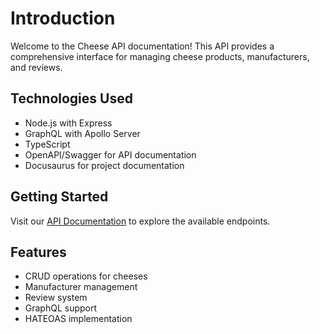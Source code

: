 # Introduction

Welcome to the Cheese API documentation! This API provides a comprehensive interface for managing cheese products, manufacturers, and reviews.

## Technologies Used

- Node.js with Express
- GraphQL with Apollo Server
- TypeScript
- OpenAPI/Swagger for API documentation
- Docusaurus for project documentation

## Getting Started

Visit our [API Documentation](/api-docs) to explore the available endpoints.

## Features

- CRUD operations for cheeses
- Manufacturer management
- Review system
- GraphQL support
- HATEOAS implementation
